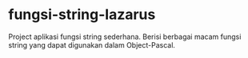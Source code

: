 # fungsi-string-lazarus
Project aplikasi fungsi string sederhana. Berisi berbagai macam fungsi string yang dapat digunakan dalam Object-Pascal.
